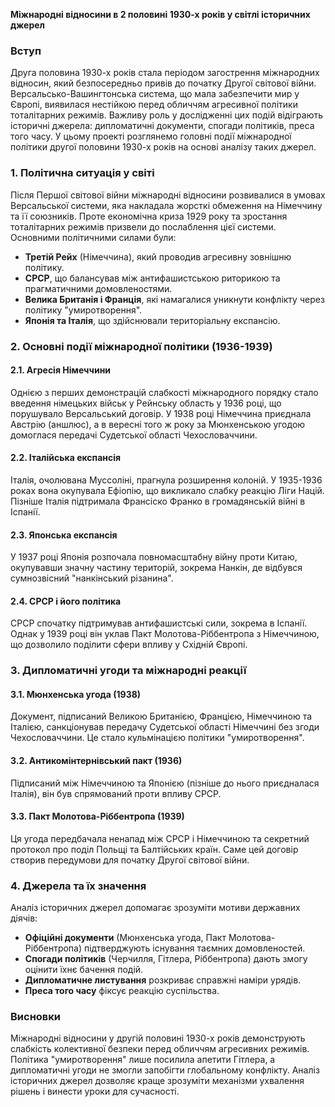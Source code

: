 **Міжнародні відносини в 2 половині 1930-х років у світлі історичних джерел**

### Вступ
Друга половина 1930-х років стала періодом загострення міжнародних відносин, який безпосередньо привів до початку Другої світової війни. Версальсько-Вашингтонська система, що мала забезпечити мир у Європі, виявилася нестійкою перед обличчям агресивної політики тоталітарних режимів. Важливу роль у дослідженні цих подій відіграють історичні джерела: дипломатичні документи, спогади політиків, преса того часу. У цьому проекті розглянемо головні події міжнародної політики другої половини 1930-х років на основі аналізу таких джерел.

### 1. Політична ситуація у світі
Після Першої світової війни міжнародні відносини розвивалися в умовах Версальської системи, яка накладала жорсткі обмеження на Німеччину та її союзників. Проте економічна криза 1929 року та зростання тоталітарних режимів призвели до послаблення цієї системи. Основними політичними силами були:
- **Третій Рейх** (Німеччина), який проводив агресивну зовнішню політику.
- **СРСР**, що балансував між антифашистською риторикою та прагматичними домовленостями.
- **Велика Британія і Франція**, які намагалися уникнути конфлікту через політику "умиротворення".
- **Японія та Італія**, що здійснювали територіальну експансію.

### 2. Основні події міжнародної політики (1936-1939)
#### 2.1. Агресія Німеччини
Однією з перших демонстрацій слабкості міжнародного порядку стало введення німецьких військ у Рейнську область у 1936 році, що порушувало Версальський договір. У 1938 році Німеччина приєднала Австрію (аншлюс), а в вересні того ж року за Мюнхенською угодою домоглася передачі Судетської області Чехословаччини.

#### 2.2. Італійська експансія
Італія, очолювана Муссоліні, прагнула розширення колоній. У 1935-1936 роках вона окупувала Ефіопію, що викликало слабку реакцію Ліги Націй. Пізніше Італія підтримала Франсіско Франко в громадянській війні в Іспанії.

#### 2.3. Японська експансія
У 1937 році Японія розпочала повномасштабну війну проти Китаю, окупувавши значну частину територій, зокрема Нанкін, де відбувся сумнозвісний "нанкінський різанина".

#### 2.4. СРСР і його політика
СРСР спочатку підтримував антифашистські сили, зокрема в Іспанії. Однак у 1939 році він уклав Пакт Молотова-Ріббентропа з Німеччиною, що дозволило поділити сфери впливу у Східній Європі.

### 3. Дипломатичні угоди та міжнародні реакції
#### 3.1. Мюнхенська угода (1938)
Документ, підписаний Великою Британією, Францією, Німеччиною та Італією, санкціонував передачу Судетської області Німеччині без згоди Чехословаччини. Це стало кульмінацією політики "умиротворення".

#### 3.2. Антикомінтернівський пакт (1936)
Підписаний між Німеччиною та Японією (пізніше до нього приєдналася Італія), він був спрямований проти впливу СРСР.

#### 3.3. Пакт Молотова-Ріббентропа (1939)
Ця угода передбачала ненапад між СРСР і Німеччиною та секретний протокол про поділ Польщі та Балтійських країн. Саме цей договір створив передумови для початку Другої світової війни.

### 4. Джерела та їх значення
Аналіз історичних джерел допомагає зрозуміти мотиви державних діячів:
- **Офіційні документи** (Мюнхенська угода, Пакт Молотова-Ріббентропа) підтверджують існування таємних домовленостей.
- **Спогади політиків** (Черчилля, Гітлера, Ріббентропа) дають змогу оцінити їхнє бачення подій.
- **Дипломатичне листування** розкриває справжні наміри урядів.
- **Преса того часу** фіксує реакцію суспільства.

### Висновки
Міжнародні відносини у другій половині 1930-х років демонструють слабкість колективної безпеки перед обличчям агресивних режимів. Політика "умиротворення" лише посилила апетити Гітлера, а дипломатичні угоди не змогли запобігти глобальному конфлікту. Аналіз історичних джерел дозволяє краще зрозуміти механізми ухвалення рішень і винести уроки для сучасності.

